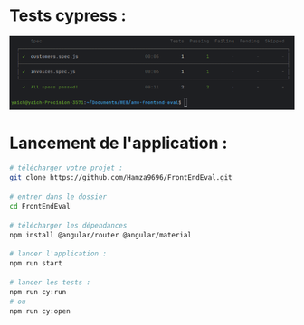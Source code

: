 
# Tests cypress : 

![Cypress Test Screenshot](docs/test-cypress.png)



# Lancement de l'application : 

```bash
# télécharger votre projet :
git clone https://github.com/Hamza9696/FrontEndEval.git

# entrer dans le dossier
cd FrontEndEval

# télécharger les dépendances 
npm install @angular/router @angular/material

# lancer l'application :
npm run start

# lancer les tests :
npm run cy:run
# ou
npm run cy:open
```
